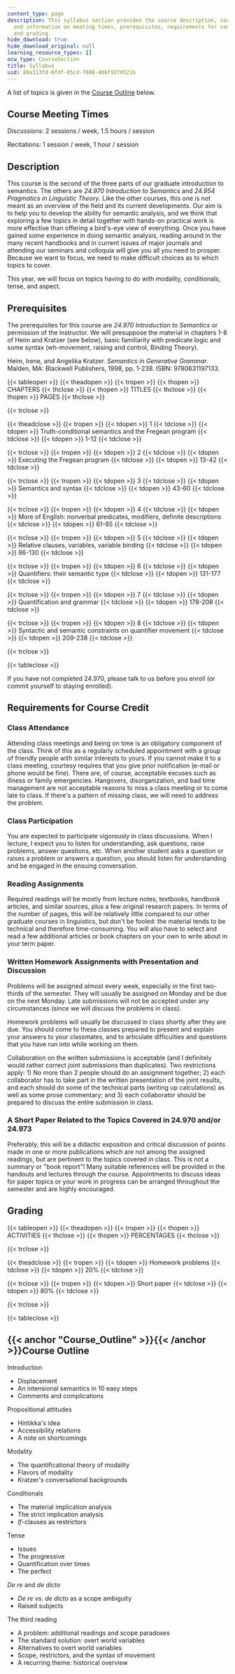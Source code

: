 ```yaml
---
content_type: page
description: This syllabus section provides the course description, course outline,
  and information on meeting times, prerequisites, requirements for course credit,
  and grading.
hide_download: true
hide_download_original: null
learning_resource_types: []
ocw_type: CourseSection
title: Syllabus
uid: 80a313fd-0fdf-05cd-7008-40bf92f0521b
---
```


A list of topics is given in the [Course Outline](#Course_Outline) below.

Course Meeting Times
--------------------

Discussions: 2 sessions / week, 1.5 hours / session

Recitations: 1 session / week, 1 hour / session

Description
-----------

This course is the second of the three parts of our graduate introduction to semantics. The others are _24.970 Introduction to Semantics_ and _24.954 Pragmatics in Linguistic Theory_. Like the other courses, this one is not meant as an overview of the field and its current developments. Our aim is to help you to develop the ability for semantic analysis, and we think that exploring a few topics in detail together with hands-on practical work is more effective than offering a bird's-eye view of everything. Once you have gained some experience in doing semantic analysis, reading around in the many recent handbooks and in current issues of major journals and attending our seminars and colloquia will give you all you need to prosper. Because we want to focus, we need to make difficult choices as to which topics to cover.

This year, we will focus on topics having to do with modality, conditionals, tense, and aspect.

Prerequisites
-------------

The prerequisites for this course are _24.970 Introduction to Semantics_ or permission of the instructor. We will presuppose the material in chapters 1-8 of Heim and Kratzer (see below), basic familiarity with predicate logic and some syntax (wh-movement, raising and control, Binding Theory).

Heim, Irene, and Angelika Kratzer. _Semantics in Generative Grammar_. Malden, MA: Blackwell Publishers, 1998, pp. 1-238. ISBN: 9780631197133.

{{< tableopen >}}
{{< theadopen >}}
{{< tropen >}}
{{< thopen >}}
CHAPTERS
{{< thclose >}}
{{< thopen >}}
TITLES
{{< thclose >}}
{{< thopen >}}
PAGES
{{< thclose >}}

{{< trclose >}}

{{< theadclose >}}
{{< tropen >}}
{{< tdopen >}}
1
{{< tdclose >}}
{{< tdopen >}}
Truth-conditional semantics and the Fregean program
{{< tdclose >}}
{{< tdopen >}}
1-12
{{< tdclose >}}

{{< trclose >}}
{{< tropen >}}
{{< tdopen >}}
2
{{< tdclose >}}
{{< tdopen >}}
Executing the Fregean program
{{< tdclose >}}
{{< tdopen >}}
13-42
{{< tdclose >}}

{{< trclose >}}
{{< tropen >}}
{{< tdopen >}}
3
{{< tdclose >}}
{{< tdopen >}}
Semantics and syntax
{{< tdclose >}}
{{< tdopen >}}
43-60
{{< tdclose >}}

{{< trclose >}}
{{< tropen >}}
{{< tdopen >}}
4
{{< tdclose >}}
{{< tdopen >}}
More of English: nonverbal predicates, modifiers, definite descriptions
{{< tdclose >}}
{{< tdopen >}}
61-85
{{< tdclose >}}

{{< trclose >}}
{{< tropen >}}
{{< tdopen >}}
5
{{< tdclose >}}
{{< tdopen >}}
Relative clauses, variables, variable binding
{{< tdclose >}}
{{< tdopen >}}
86-130
{{< tdclose >}}

{{< trclose >}}
{{< tropen >}}
{{< tdopen >}}
6
{{< tdclose >}}
{{< tdopen >}}
Quantifiers: their semantic type
{{< tdclose >}}
{{< tdopen >}}
131-177
{{< tdclose >}}

{{< trclose >}}
{{< tropen >}}
{{< tdopen >}}
7
{{< tdclose >}}
{{< tdopen >}}
Quantification and grammar
{{< tdclose >}}
{{< tdopen >}}
178-208
{{< tdclose >}}

{{< trclose >}}
{{< tropen >}}
{{< tdopen >}}
8
{{< tdclose >}}
{{< tdopen >}}
Syntactic and semantic constraints on quantifier movement
{{< tdclose >}}
{{< tdopen >}}
209-238
{{< tdclose >}}

{{< trclose >}}

{{< tableclose >}}

If you have not completed 24.970, please talk to us before you enroll (or commit yourself to staying enrolled).

Requirements for Course Credit
------------------------------

### Class Attendance

Attending class meetings and being on time is an obligatory component of the class. Think of this as a regularly scheduled appointment with a group of friendly people with similar interests to yours. If you cannot make it to a class meeting, courtesy requires that you give prior notification (e-mail or phone would be fine). There are, of course, acceptable excuses such as illness or family emergencies. Hangovers, disorganization, and bad time management are not acceptable reasons to miss a class meeting or to come late to class. If there's a pattern of missing class, we will need to address the problem.

### Class Participation

You are expected to participate vigorously in class discussions. When I lecture, I expect you to listen for understanding, ask questions, raise problems, answer questions, etc. When another student asks a question or raises a problem or answers a question, you should listen for understanding and be engaged in the ensuing conversation.

### Reading Assignments

Required readings will be mostly from lecture notes, textbooks, handbook articles, and similar sources, plus a few original research papers. In terms of the number of pages, this will be relatively little compared to our other graduate courses in linguistics, but don't be fooled: the material tends to be technical and therefore time-consuming. You will also have to select and read a few additional articles or book chapters on your own to write about in your term paper.

### Written Homework Assignments with Presentation and Discussion

Problems will be assigned almost every week, especially in the first two-thirds of the semester. They will usually be assigned on Monday and be due on the next Monday. Late submissions will not be accepted under any circumstances (since we will discuss the problems in class).

Homework problems will usually be discussed in class shortly after they are due. You should come to these classes prepared to present and explain your answers to your classmates, and to articulate difficulties and questions that you have run into while working on them.

Collaboration on the written submissions is acceptable (and I definitely would rather correct joint submissions than duplicates). Two restrictions apply: 1) No more than 2 people should do an assignment together; 2) each collaborator has to take part in the written presentation of the joint results, and each should do some of the technical parts (writing up calculations) as well as some prose commentary; and 3) each collaborator should be prepared to discuss the entire submission in class.

### A Short Paper Related to the Topics Covered in 24.970 and/or 24.973

Preferably, this will be a didactic exposition and critical discussion of points made in one or more publications which are not among the assigned readings, but are pertinent to the topics covered in class. This is not a summary or "book report"! Many suitable references will be provided in the handouts and lectures through the course. Appointments to discuss ideas for paper topics or your work in progress can be arranged throughout the semester and are highly encouraged.

Grading
-------

{{< tableopen >}}
{{< theadopen >}}
{{< tropen >}}
{{< thopen >}}
ACTIVITIES
{{< thclose >}}
{{< thopen >}}
PERCENTAGES
{{< thclose >}}

{{< trclose >}}

{{< theadclose >}}
{{< tropen >}}
{{< tdopen >}}
Homework problems
{{< tdclose >}}
{{< tdopen >}}
20%
{{< tdclose >}}

{{< trclose >}}
{{< tropen >}}
{{< tdopen >}}
Short paper
{{< tdclose >}}
{{< tdopen >}}
80%
{{< tdclose >}}

{{< trclose >}}

{{< tableclose >}}

{{< anchor "Course_Outline" >}}{{< /anchor >}}Course Outline
------------------------------------------------------------

Introduction

*   Displacement
*   An intensional semantics in 10 easy steps
*   Comments and complications

Propositional attitudes

*   Hintikka's idea
*   Accessibility relations
*   A note on shortcomings

Modality

*   The quantificational theory of modality
*   Flavors of modality
*   Kratzer's conversational backgrounds

Conditionals

*   The material implication analysis
*   The strict implication analysis
*   _If_\-clauses as restrictors

Tense

*   Issues
*   The progressive
*   Quantification over times
*   The perfect

_De re_ and _de dicto_

*   _De re_ vs. _de dicto_ as a scope ambiguity
*   Raised subjects

The third reading

*   A problem: additional readings and scope paradoxes
*   The standard solution: overt world variables
*   Alternatives to overt world variables
*   Scope, restrictors, and the syntax of movement
*   A recurring theme: historical overview